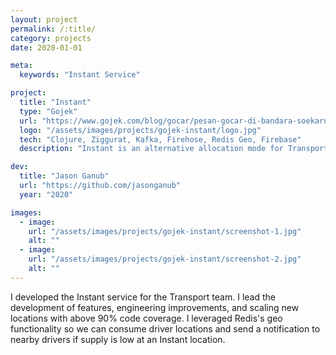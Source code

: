 ```yaml
---
layout: project
permalink: /:title/
category: projects
date: 2020-01-01

meta:
  keywords: "Instant Service"

project:
  title: "Instant"
  type: "Gojek"
  url: "https://www.gojek.com/blog/gocar/pesan-gocar-di-bandara-soekarno-hatta/"
  logo: "/assets/images/projects/gojek-instant/logo.jpg"
  tech: "Clojure, Ziggurat, Kafka, Firehose, Redis Geo, Firebase"
  description: "Instant is an alternative allocation mode for Transport where you and driver's match in-person at a designated hub such as train stations, airports, and malls. It has proven to be on average; faster than regular allocation."

dev:
  title: "Jason Ganub"
  url: "https://github.com/jasonganub"
  year: "2020"

images:
  - image:
    url: "/assets/images/projects/gojek-instant/screenshot-1.jpg"
    alt: ""
  - image:
    url: "/assets/images/projects/gojek-instant/screenshot-2.jpg"
    alt: ""
---
```

<p>I developed the Instant service for the Transport team. I lead the development of features, engineering improvements, and scaling new locations with above 90% code coverage. I leveraged Redis's geo functionality so we can consume driver locations and send a notification to nearby drivers if supply is low at an Instant location.</p>
